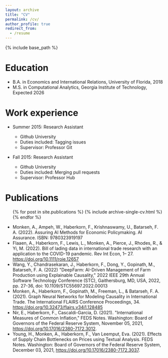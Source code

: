 ```yaml
---
layout: archive
title: "CV"
permalink: /cv/
author_profile: true
redirect_from:
  - /resume
---
```


{% include base_path %}

Education
======
* B.A. in Economics and International Relations, University of Florida, 2018
* M.S. in Computational Analytics, Georgia Institute of Technology, Expected 2026

Work experience
======
* Summer 2015: Research Assistant
  * Github University
  * Duties included: Tagging issues
  * Supervisor: Professor Git

* Fall 2015: Research Assistant
  * Github University
  * Duties included: Merging pull requests
  * Supervisor: Professor Hub
  
Publications
======
  <ul>{% for post in site.publications %}
    {% include archive-single-cv.html %}
  {% endfor %}</ul>

* Monken, A., Ampeh, W., Haberkorn, F., Krishnaswamy, U., Batarseh, F. A. (2022). Assuring AI Methods for Economic 	Policymaking. AI Assurance. ISBN: 9780323919197
* Flaaen, A., Haberkorn, F., Lewis, L., Monken, A., Pierce, J., Rhodes, R., & Yi, M. (2022). Bill of lading data in international trade research with an application to the COVID-19 pandemic. Rev Int Econ, 1– 27. https://doi.org/10.1111/roie.12657
* Wang, Y., Chandrasekaran, J., Haberkorn, F., Dong, Y., Gopinath, M., Batarseh, F. A. (2022) "DeepFarm: AI-Driven Management of Farm Production using Explainable Causality," 2022 IEEE 29th Annual Software Technology Conference (STC), Gaithersburg, MD, USA, 2022, pp. 27-36, doi: 10.1109/STC55697.2022.00013
* Monken, A., Haberkorn, F., Gopinath, M., Freeman, L., & Batarseh, F. A. (2021). Graph Neural Networks for Modeling Causality in International Trade. The International FLAIRS Conference Proceedings, 34. https://doi.org/10.32473/flairs.v34i1.128485
* Nir, E., Haberkorn, F., Cascaldi-Garcia, D. (2021). "International Measures of Common Inflation," FEDS Notes. Washington: Board of Governors of the Federal Reserve System, November 05, 2021, https://doi.org/10.17016/2380-7172.3012.
* Young, H., Monken, A., Haberkorn, F., Van Leemput, Eva. (2021). Effects of Supply Chain Bottlenecks on Prices using Textual Analysis. FEDS Notes. Washington: Board of Governors of the Federal Reserve System, December 03, 2021, https://doi.org/10.17016/2380-7172.3037.

